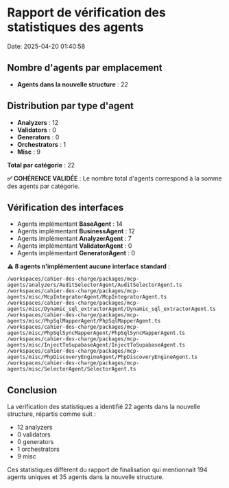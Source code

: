 # Rapport de vérification des statistiques des agents

Date: 2025-04-20 01:40:58

## Nombre d'agents par emplacement

- **Agents dans la nouvelle structure** : 22

## Distribution par type d'agent

- **Analyzers** : 12
- **Validators** : 0
- **Generators** : 0
- **Orchestrators** : 1
- **Misc** : 9

**Total par catégorie** : 22

**✅ COHÉRENCE VALIDÉE** : Le nombre total d'agents correspond à la somme des agents par catégorie.

## Vérification des interfaces

- Agents implémentant **BaseAgent** : 14
- Agents implémentant **BusinessAgent** : 12
- Agents implémentant **AnalyzerAgent** : 7
- Agents implémentant **ValidatorAgent** : 0
- Agents implémentant **GeneratorAgent** : 0

**⚠️ 8 agents n'implémentent aucune interface standard** :
```
/workspaces/cahier-des-charge/packages/mcp-agents/analyzers/AuditSelectorAgent/AuditSelectorAgent.ts
/workspaces/cahier-des-charge/packages/mcp-agents/misc/McpIntegratorAgent/McpIntegratorAgent.ts
/workspaces/cahier-des-charge/packages/mcp-agents/misc/Dynamic_sql_extractorAgent/Dynamic_sql_extractorAgent.ts
/workspaces/cahier-des-charge/packages/mcp-agents/misc/PhpSqlMapperAgent/PhpSqlMapperAgent.ts
/workspaces/cahier-des-charge/packages/mcp-agents/misc/PhpSqlSyncMapperAgent/PhpSqlSyncMapperAgent.ts
/workspaces/cahier-des-charge/packages/mcp-agents/misc/InjectToSupabaseAgent/InjectToSupabaseAgent.ts
/workspaces/cahier-des-charge/packages/mcp-agents/misc/PhpDiscoveryEngineAgent/PhpDiscoveryEngineAgent.ts
/workspaces/cahier-des-charge/packages/mcp-agents/misc/SelectorAgent/SelectorAgent.ts
```

## Conclusion

La vérification des statistiques a identifié 22 agents dans la nouvelle structure, répartis comme suit :
- 12 analyzers
- 0 validators
- 0 generators
- 1 orchestrators
- 9 misc

Ces statistiques diffèrent du rapport de finalisation qui mentionnait 194 agents uniques et 35 agents dans la nouvelle structure.
